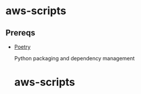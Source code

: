# aws-scripts

## Prereqs

- [Poetry](https://python-poetry.org/)

    Python packaging and dependency management
    # aws-scripts
